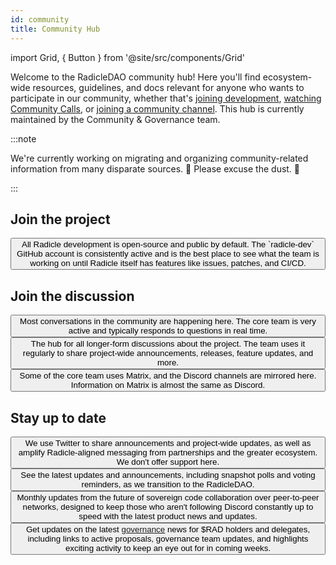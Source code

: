 ```yaml
---
id: community
title: Community Hub
---
```


import Grid, { Button } from '@site/src/components/Grid'

Welcome to the RadicleDAO community hub! Here you'll find ecosystem-wide resources, guidelines, and docs relevant for
anyone who wants to participate in our community, whether that's [joining development](https://github.com/radicle-dev),
[watching Community Calls](community/calls.md), or [joining a community channel](#join-the-discussion). This hub is
currently maintained by the Community & Governance team.

:::note

We're currently working on migrating and organizing community-related information from many disparate sources. 🚧 Please
excuse the dust. 🚧

:::

## Join the project

<Grid>
  <Button
    style={{gridColumn: '1 / span 12'}}
    href="https://github.com/radicle-dev"
    title="GitHub"
    cta="github.com/radicle-dev"
  >
    All Radicle development is open-source and public by default. The `radicle-dev` GitHub account is consistently active and is the best place to see what the team is working on until Radicle itself has features like issues, patches, and CI/CD.
  </Button>
</Grid>

## Join the discussion

<Grid>
  <Button
    href="https://discord.gg/dZK4TxaU2v"
    title="Discord"
    cta="discord.com"
  >
    Most conversations in the community are happening here. The core team is very active and typically responds to questions in real time.
  </Button>
  <Button
    href="https://radicle.community/"
    title="Discourse"
    cta="radicle.community"
  >
    The hub for all longer-form discussions about the project. The team uses it regularly to share project-wide announcements, releases, feature updates, and more.
  </Button>
  <Button
    href="https://matrix.radicle.community/"
    title="Matrix"
    cta="matrix.radicle.community"
  >
    Some of the core team uses Matrix, and the Discord channels are mirrored here. Information on Matrix is almost the same as Discord.
  </Button>
</Grid>

## Stay up to date

<Grid>
  <Button
    href="https://twitter.com/radicle"
    title="Twitter"
    cta="@radicle"
  >
    We use Twitter to share announcements and project-wide updates, as well as amplify Radicle-aligned messaging from partnerships and the greater ecosystem. We don't offer support here.
  </Button>
  <Button
    href="https://twitter.com/rad_gov"
    title="Governance on Twitter"
    cta="@rad_gov"
  >
    See the latest updates and announcements, including snapshot polls and voting reminders, as we transition to the RadicleDAO.
  </Button>
  <Button
    href="https://radicle.beehiiv.com/"
    title="Radicle Digest"
    cta="Subscribe"
  >
    Monthly updates from the future of sovereign code collaboration over peer-to-peer networks, designed to keep those who aren't following Discord constantly up to speed with the latest product news and updates.
  </Button>
  <Button
    href="http://eepurl.com/hhHxMX"
    title="Radicle Governance Updates"
    cta="Subscribe"
  >
    Get updates on the latest <a href="/governance">governance</a> news for $RAD holders and delegates, including links to active proposals, governance team updates, and highlights exciting activity to keep an eye out for in coming weeks. 
  </Button>
</Grid>
